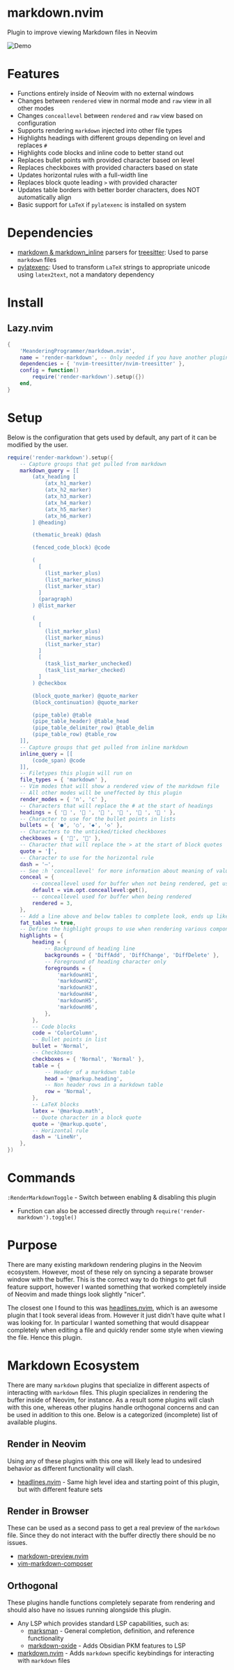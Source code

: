 # markdown.nvim

Plugin to improve viewing Markdown files in Neovim

![Demo](demo/demo.gif)

# Features

- Functions entirely inside of Neovim with no external windows
- Changes between `rendered` view in normal mode and `raw` view in all other modes
- Changes `conceallevel` between `rendered` and `raw` view based on configuration
- Supports rendering `markdown` injected into other file types
- Highlights headings with different groups depending on level and replaces `#`
- Highlights code blocks and inline code to better stand out
- Replaces bullet points with provided character based on level
- Replaces checkboxes with provided characters based on state
- Updates horizontal rules with a full-width line
- Replaces block quote leading `>` with provided character
- Updates table borders with better border characters, does NOT automatically align
- Basic support for `LaTeX` if `pylatexenc` is installed on system

# Dependencies

- [markdown & markdown_inline](https://github.com/tree-sitter-grammars/tree-sitter-markdown)
  parsers for [treesitter](https://github.com/nvim-treesitter/nvim-treesitter):
  Used to parse `markdown` files
- [pylatexenc](https://pypi.org/project/pylatexenc/): Used to transform `LaTeX` strings
  to appropriate unicode using `latex2text`, not a mandatory dependency

# Install

## Lazy.nvim

```lua
{
    'MeanderingProgrammer/markdown.nvim',
    name = 'render-markdown', -- Only needed if you have another plugin named markdown.nvim
    dependencies = { 'nvim-treesitter/nvim-treesitter' },
    config = function()
        require('render-markdown').setup({})
    end,
}
```

# Setup

Below is the configuration that gets used by default, any part of it can be modified
by the user.

```lua
require('render-markdown').setup({
    -- Capture groups that get pulled from markdown
    markdown_query = [[
        (atx_heading [
            (atx_h1_marker)
            (atx_h2_marker)
            (atx_h3_marker)
            (atx_h4_marker)
            (atx_h5_marker)
            (atx_h6_marker)
        ] @heading)

        (thematic_break) @dash

        (fenced_code_block) @code

        (
          [
            (list_marker_plus)
            (list_marker_minus)
            (list_marker_star)
          ]
          (paragraph)
        ) @list_marker

        (
          [
            (list_marker_plus)
            (list_marker_minus)
            (list_marker_star)
          ]
          [
            (task_list_marker_unchecked)
            (task_list_marker_checked)
          ]
        ) @checkbox

        (block_quote_marker) @quote_marker
        (block_continuation) @quote_marker

        (pipe_table) @table
        (pipe_table_header) @table_head
        (pipe_table_delimiter_row) @table_delim
        (pipe_table_row) @table_row
    ]],
    -- Capture groups that get pulled from inline markdown
    inline_query = [[
        (code_span) @code
    ]],
    -- Filetypes this plugin will run on
    file_types = { 'markdown' },
    -- Vim modes that will show a rendered view of the markdown file
    -- All other modes will be uneffected by this plugin
    render_modes = { 'n', 'c' },
    -- Characters that will replace the # at the start of headings
    headings = { '󰲡 ', '󰲣 ', '󰲥 ', '󰲧 ', '󰲩 ', '󰲫 ' },
    -- Character to use for the bullet points in lists
    bullets = { '●', '○', '◆', '◇' },
    -- Characters to the unticked/ticked checkboxes
    checkboxes = { '', '' },
    -- Character that will replace the > at the start of block quotes
    quote = '┃',
    -- Character to use for the horizontal rule
    dash = '—',
    -- See :h 'conceallevel' for more information about meaning of values
    conceal = {
        -- conceallevel used for buffer when not being rendered, get user setting
        default = vim.opt.conceallevel:get(),
        -- conceallevel used for buffer when being rendered
        rendered = 3,
    },
    -- Add a line above and below tables to complete look, ends up like a window
    fat_tables = true,
    -- Define the highlight groups to use when rendering various components
    highlights = {
        heading = {
            -- Background of heading line
            backgrounds = { 'DiffAdd', 'DiffChange', 'DiffDelete' },
            -- Foreground of heading character only
            foregrounds = {
                'markdownH1',
                'markdownH2',
                'markdownH3',
                'markdownH4',
                'markdownH5',
                'markdownH6',
            },
        },
        -- Code blocks
        code = 'ColorColumn',
        -- Bullet points in list
        bullet = 'Normal',
        -- Checkboxes
        checkboxes = { 'Normal', 'Normal' },
        table = {
            -- Header of a markdown table
            head = '@markup.heading',
            -- Non header rows in a markdown table
            row = 'Normal',
        },
        -- LaTeX blocks
        latex = '@markup.math',
        -- Quote character in a block quote
        quote = '@markup.quote',
        -- Horizontal rule
        dash = 'LineNr',
    },
})
```

# Commands

`:RenderMarkdownToggle` - Switch between enabling & disabling this plugin

- Function can also be accessed directly through `require('render-markdown').toggle()`

# Purpose

There are many existing markdown rendering plugins in the Neovim ecosystem. However,
most of these rely on syncing a separate browser window with the buffer. This is
the correct way to do things to get full feature support, however I wanted something
that worked completely inside of Neovim and made things look slightly "nicer".

The closest one I found to this was [headlines.nvim](https://github.com/lukas-reineke/headlines.nvim),
which is an awesome plugin that I took several ideas from. However it just didn't
have quite what I was looking for. In particular I wanted something that would
disappear completely when editing a file and quickly render some style when viewing
the file. Hence this plugin.

# Markdown Ecosystem

There are many `markdown` plugins that specialize in different aspects of interacting
with `markdown` files. This plugin specializes in rendering the buffer inside of
Neovim, for instance. As a result some plugins will clash with this one, whereas
other plugins handle orthogonal concerns and can be used in addition to this one.
Below is a categorized (incomplete) list of available plugins.

## Render in Neovim

Using any of these plugins with this one will likely lead to undesired behavior as
different functionality will clash.

- [headlines.nvim](https://github.com/lukas-reineke/headlines.nvim) - Same high
  level idea and starting point of this plugin, but with different feature sets

## Render in Browser

These can be used as a second pass to get a real preview of the `markdown` file.
Since they do not interact with the buffer directly there should be no issues.

- [markdown-preview.nvim](https://github.com/iamcco/markdown-preview.nvim)
- [vim-markdown-composer](https://github.com/euclio/vim-markdown-composer)

## Orthogonal

These plugins handle functions completely separate from rendering and should also
have no issues running alongside this plugin.

- Any LSP which provides standard LSP capabilities, such as:
  - [marksman](https://github.com/artempyanykh/marksman) - General completion,
    definition, and reference functionality
  - [markdown-oxide](https://github.com/Feel-ix-343/markdown-oxide) - Adds Obsidian
    PKM features to LSP
- [markdown.nvim](https://github.com/tadmccorkle/markdown.nvim) - Adds `markdown`
  specific keybindings for interacting with `markdown` files
